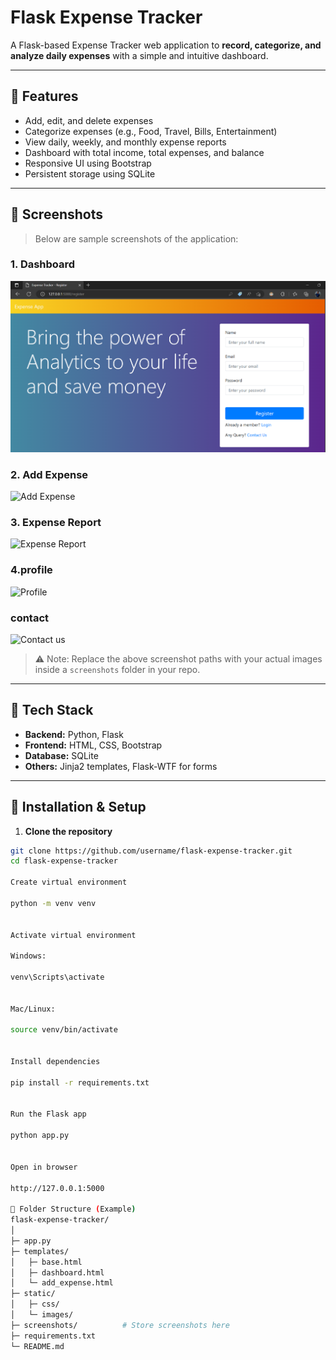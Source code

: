 # Flask Expense Tracker

A Flask-based Expense Tracker web application to **record, categorize, and analyze daily expenses** with a simple and intuitive dashboard.

---

## 🔹 Features

- Add, edit, and delete expenses  
- Categorize expenses (e.g., Food, Travel, Bills, Entertainment)  
- View daily, weekly, and monthly expense reports  
- Dashboard with total income, total expenses, and balance  
- Responsive UI using Bootstrap  
- Persistent storage using SQLite  

---

## 🔹 Screenshots

> Below are sample screenshots of the application:

### 1. Dashboard
![Dashboard](img_2.png)

### 2. Add Expense
![Add Expense](screenshots(130).png)

### 3. Expense Report
![Expense Report](Screenshot(130).png)

### 4.profile
![Profile](Screenshot(126).png)


### contact
![Contact us](screenshot(126).png)

> ⚠️ Note: Replace the above screenshot paths with your actual images inside a `screenshots` folder in your repo.

---

## 🔹 Tech Stack

- **Backend:** Python, Flask  
- **Frontend:** HTML, CSS, Bootstrap  
- **Database:** SQLite  
- **Others:** Jinja2 templates, Flask-WTF for forms  

---

## 🔹 Installation & Setup

1. **Clone the repository**
```bash
git clone https://github.com/username/flask-expense-tracker.git
cd flask-expense-tracker

Create virtual environment

python -m venv venv


Activate virtual environment

Windows:

venv\Scripts\activate


Mac/Linux:

source venv/bin/activate


Install dependencies

pip install -r requirements.txt


Run the Flask app

python app.py


Open in browser

http://127.0.0.1:5000

🔹 Folder Structure (Example)
flask-expense-tracker/
│
├─ app.py
├─ templates/
│   ├─ base.html
│   ├─ dashboard.html
│   └─ add_expense.html
├─ static/
│   ├─ css/
│   └─ images/
├─ screenshots/          # Store screenshots here
├─ requirements.txt
└─ README.md
